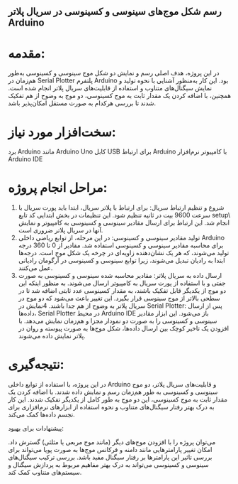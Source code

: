 ## رسم شکل موج‌های سینوسی و کسینوسی در سریال پلاتر Arduino

# مقدمه:

در این پروژه، هدف اصلی رسم و نمایش دو شکل موج سینوسی و کسینوسی به‌طور هم‌زمان در Serial Plotter پلتفرم Arduino بود. این کار به‌منظور آشنایی با نحوه تولید و نمایش سیگنال‌های متناوب و استفاده از قابلیت‌های سریال پلاتر انجام شده است. همچنین، با اضافه کردن یک مقدار ثابت به موج کسینوسی، دو موج به وضوح از هم تفکیک شدند تا بررسی هرکدام به صورت مستقل امکان‌پذیر باشد.

# سخت‌افزار مورد نیاز:
برد Arduino مانند Arduino Uno
کابل USB برای ارتباط Arduino با کامپیوتر
نرم‌افزار Arduino IDE


# مراحل انجام پروژه:

1. شروع و تنظیم ارتباط سریال: برای ارتباط با پلاتر سریال، ابتدا باید پورت سریال با سرعت 9600 بیت در ثانیه تنظیم شود. این تنظیمات در بخش ابتدایی کد تابع setup\ انجام شد. این ارتباط برای ارسال مقادیر سینوسی و کسینوسی به کامپیوتر و نمایش آنها در سریال پلاتر ضروری است.
2. تولید مقادیر سینوسی و کسینوسی: در این مرحله، از توابع ریاضی داخلی Arduino برای محاسبه مقادیر سینوسی و کسینوسی استفاده شد. مقادیر از 0 تا 360 درجه تولید می‌شوند، که هر یک نشان‌دهنده زاویه‌ای در چرخه یک شکل موج است. درجه‌ها ابتدا به رادیان تبدیل می‌شوند، زیرا توابع سینوسی و کسینوسی در آرگومان رادیانی عمل می‌کنند.
3. ارسال داده به سریال پلاتر: مقادیر محاسبه شده سینوسی و کسینوسی به صورت جفتی و با استفاده از پورت سریال به کامپیوتر ارسال می‌شوند. به منظور اینکه این دو موج از یکدیگر قابل تفکیک باشند، به مقدار کسینوسی عدد ثابتی اضافه شد تا در سطحی بالاتر از موج سینوسی قرار بگیرد. این تغییر باعث می‌شود که دو موج در سریال پلاتر به وضوح از هم جدا باشند.
 4نمایش در Serial Plotter: پس از ارسال داده‌ها، Serial Plotter در محیط Arduino IDE باز می‌شود. این ابزار مقادیر سینوسی و کسینوسی را به صورت دو نمودار مجزا و هم‌زمان نمایش می‌دهد. با افزودن یک تاخیر کوچک بین ارسال داده‌ها، شکل موج‌ها به صورت پیوسته و روان در پلاتر نمایش داده می‌شوند.

# نتیجه‌گیری:

در این پروژه، با استفاده از توابع داخلی Arduino و قابلیت‌های سریال پلاتر، دو موج سینوسی و کسینوسی به طور هم‌زمان رسم و نمایش داده شدند. با اضافه کردن یک مقدار ثابت به موج کسینوسی، این دو موج به طور کامل از یکدیگر تفکیک شدند. این کار به درک بهتر رفتار سیگنال‌های متناوب و نحوه استفاده از ابزارهای نرم‌افزاری برای تجسم داده‌ها کمک می‌کند.

پیشنهادات برای بهبود:

می‌توان پروژه را با افزودن موج‌های دیگر (مانند موج مربعی یا مثلثی) گسترش داد.
امکان تغییر پارامترهایی مانند دامنه و فرکانس موج‌ها به صورت پویا می‌تواند برای بررسی تاثیر این پارامترها بر رفتار سیگنال مفید باشد.
بررسی ترکیب سیگنال‌های سینوسی و کسینوسی می‌تواند به درک بهتر مفاهیم مربوط به پردازش سیگنال و سیستم‌های متناوب کمک کند.

